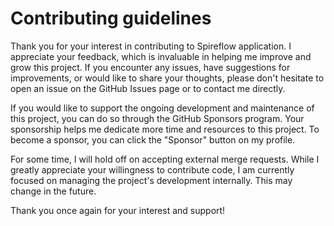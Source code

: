 # Contributing guidelines

Thank you for your interest in contributing to Spireflow application. I appreciate your feedback, which is invaluable in helping me improve and grow this project.  If you encounter any issues, have suggestions for improvements, or would like to share your thoughts, please don't hesitate to open an issue on the GitHub Issues page or to contact me directly. 

If you would like to support the ongoing development and maintenance of this project, you can do so through the GitHub Sponsors program. Your sponsorship helps me dedicate more time and resources to this project. To become a sponsor, you can click the "Sponsor" button on my profile.

For some time, I will hold off on accepting external merge requests. While I greatly appreciate your willingness to contribute code, I am currently focused on managing the project's development internally. This may change in the future.

Thank you once again for your interest and support!
